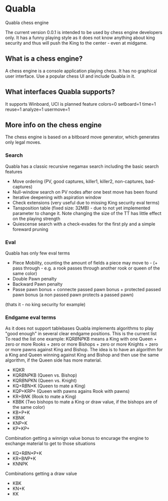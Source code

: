 # Quabla
Quabla chess engine

The current version 0.0.1 is intended to be used by chess engine developers only. It has a funny playing style as it does not know anything about king security and thus will push the King to the center - even at midgame. 

## What is a chess engine?

A chess engine is a console application playing chess. It has no graphical user interface. Use a popular chess UI and include Quabla in it.

## What interfaces Quabla supports?

It supports Winboard, UCI is planned
feature colors=0 setboard=1 time=1 reuse=1 analyze=1 usermove=1

## More info on the chess engine

The chess engine is based on a bitboard move generator, which generates only legal moves. 

### Search

Quabla has a classic recursive negamax search including the basic search features
- Move ordering (PV, good captures, killer1, killer2, non-captures, bad-captures)
- Null-window search on PV nodes after one best move has been found
- Iterative deepening with aspiration window
- Check extensions (very useful due to missing King security eval terms)
- Tansposition table (fixed size: 32MB) - due to not yet implemented parameter to change it. Note changing the size of the TT has little effect on the playing strength
- Quiescense search with a check-evades for the first ply and a simple foreward pruning

### Eval

Quabla has only few eval terms

- Piece Mobility, counting the amount of fields a piece may move to - (+ pass through - e.g. a rook passes through another rook or queen of the same color)
- Double Pawn penalty
- Backward Pawn penalty
- Passe pawn bonus + connecte passed pawn bonus + protected passed pawn bonus (a non passed pawn protects a passed pawn)

(thats it - no king security for example)

### Endgame eval terms

As it does not support tablebases Quabla implements algorithms to play "good enough" in several clear endgame positions. This is the current list
To read the list one example: KQR*B*N*P*KB means a King with one Queen + zero or more Rooks + zero or more Bishops + zero or more Knights + zero or more pawns against King and Bishop. The idea is to have an algorithm for a King and Queen winning against King and Bishop and then use the same algorithm, if the Queen side has more material.

- KQKR
- KQR*B*N*P*KB (Queen vs. Bishop)
- KQR*B*N*P*KN (Queen vs. Knight)
- KQ+R*B*N*K (Queen to mate a King)
- KQP+KRP+ (Queen with pawns agains Rook with pawns)
- KR+B*N*K (Rook to mate a King)
- KBBK (Two bishops to mate a King or draw value, if the bishops are of the same color)
- KB+P+K
- KBNK
- KNP+K
- KP+KP+

Combination getting a winnign value bonus to encurage the engine to exchange material to get to those situations

- KQ+R*B*N*P+K 
- KR+B*N*P+K
- KNNPK

Combinations getting a draw value

- KBK
- KN+K
- KK
